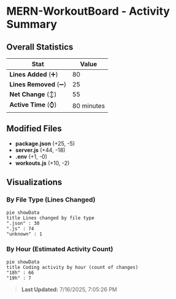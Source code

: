# MERN-WorkoutBoard - Activity Summary 

## Overall Statistics

| Stat                   | Value                                                             |
| ---------------------- | ----------------------------------------------------------------- |
| **Lines Added** (➕)   | 80                                          |
| **Lines Removed** (➖) | 25                                        |
| **Net Change** (↕)    | 55                |
| **Active Time** (⌚)   | 80 minutes |


## Modified Files
- **package.json** (+25, -5)
- **server.js** (+44, -18)
- **.env** (+1, -0)
- **workouts.js** (+10, -2)

## Visualizations

### By File Type (Lines Changed)

```mermaid
pie showData
title Lines changed by file type
".json" : 30
".js" : 74
"unknown" : 1
```

### By Hour (Estimated Activity Count)

```mermaid
pie showData
title Coding activity by hour (count of changes)
"18h" : 66
"19h" : 7
```


> **Last Updated:** 7/16/2025, 7:05:26 PM